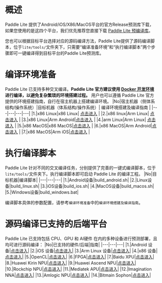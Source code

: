 
# 概述

Paddle Lite 提供了Android/iOS/X86/MacOS平台的官方Release预测库下载，如果您使用的是这四个平台，我们优先推荐您直接下载 [Paddle Lite 预编译库](../quick_start/release_lib)。

您也可以根据目标平台选择对应的源码编译方法，Paddle Lite提供了源码编译脚本，位于`lite/tools/`文件夹下，只需要“编译准备环境”和“执行编译脚本”两个步骤即可一键编译得到目标平台的Paddle Lite预测库。

# 编译环境准备
Paddle Lite 已支持多种交叉编译。**Paddle Lite 官方建议使用 [Docker 开发环境]() 进行编译，以避免复杂繁琐的环境搭建过程。** 用户也可以遵循 Paddle Lite 官方提供的环境搭建指南，自行在宿主机器上搭建编译环境。
|No|宿主机器（侧体系结构/操作系统）|目标机器（体系结构/操作系统）| 编译环境搭建及编译指南 |
|---|---|---|---|
|1.|x86 Linux|x86 Linux| [点击进入]() |
|2.|x86 linux|Arm Linux| [点击进入]() |
|3.|x86 Linux|Arm Android|[点击进入]() |
|4.|arm Linux|Arm Linux| [点击进入]() |
|5.|x86 MacOS|x86 MacOS|[点击进入]() |
|6.|x86 MacOS|Arm Android|[点击进入]() |
|7.|x86 MacOS|Arm iOS|[点击进入]() |

# 执行编译脚本
Paddle Lite 针对不同的交叉编译任务，分别提供了完善的一键式编译脚本，位于`lite/tools/`文件夹下。执行编译脚本即可启动 Paddle Lite 的编译工程。
|No|目标机器|编译脚本|
|---|---|---|
|1.|Android设备|build_android.sh|
|2.|Linux设备|build_linux.sh|
|3.|iOS设备|build_ios.sh|
|4.|MacOS设备|build_macos.sh|
|5.|Windows设备|build_windows.bat|

编译脚本具体的参数配置，请参考`编译环境准备`中的`编译环境搭建及编译指南`。

# 源码编译已支持的后端平台
Paddle Lite 已支持包括 CPU、GPU 和 AI硬件 在内的多种设备进行预测部署，且均可进行源码编译：
|No|已支持的硬件/后端|指南|
|---|---|---|
|1.|Android 设备|[点击进入]()|
|2.|iOS 设备|[点击进入]()|
|3.|Arm Linux 设备|[点击进入]()|
|4.|x86 设备|[点击进入]()|
|5.|OpenCL|[点击进入]()|
|6.|FPGA|[点击进入]()|
|7.|Baidu XPU|[点击进入]()|
|8.|Huawei Kirin NPU|[点击进入]()|
|9.|Huawei Ascend NPU|[点击进入]()|
|10.|Rockchip NPU|[点击进入]()|
|11.|Mediatek APU|[点击进入]()|
|12.|Imagination NNA|[点击进入]()|
|13.|Amlogic NPU|[点击进入]()|
|14.|Bitmain Sophon|[点击进入]()|
